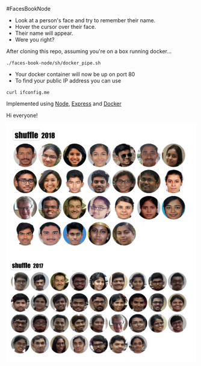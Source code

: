 #FacesBookNode
- Look at a person's face and try to remember their name.
- Hover the cursor over their face.
- Their name will appear.
- Were you right?

After cloning this repo, assuming you're on a box running docker...
```
./faces-book-node/sh/docker_pipe.sh
```
- Your docker container will now be up on port 80
- To find your public IP address you can use
```
curl ifconfig.me
```

Implemented using
[Node](https://nodejs.org/en/),
[Express](https://expressjs.com/) and
[Docker](https://www.docker.com/)

Hi everyone!

![screenshot-2018](/img/faces-book-2018.png)
![screenshot-2017](/img/faces-book-2017.png)

